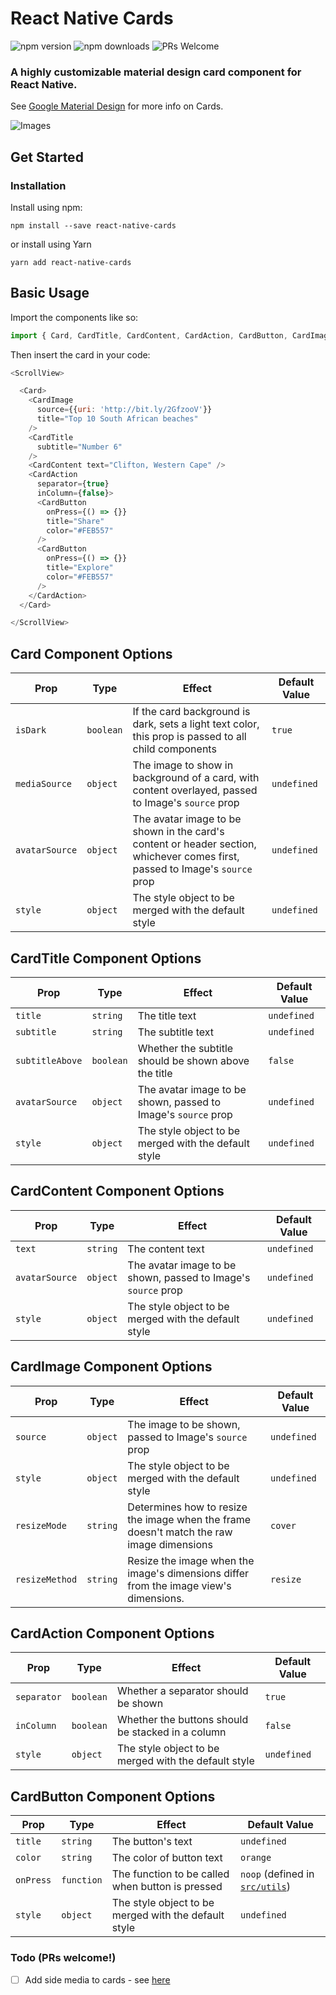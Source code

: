 
# React Native Cards 

![npm version](https://img.shields.io/npm/v/react-native-cards.svg?style=flat-square) ![npm downloads](https://img.shields.io/npm/dm/react-native-cards.svg?style=flat-square) ![PRs Welcome](https://img.shields.io/badge/PRs-welcome-brightgreen.svg)

### A highly customizable material design card component for React Native.

See [Google Material Design](https://material.io/guidelines/components/cards.html) for more info on Cards.

![Images](https://image.ibb.co/jdxsEG/screenshots.png)

## Get Started

### Installation

Install using npm:
```
npm install --save react-native-cards
```
or install using Yarn
```
yarn add react-native-cards
```

## Basic Usage

Import the components like so:  
```javascript
import { Card, CardTitle, CardContent, CardAction, CardButton, CardImage } from 'react-native-cards';
```

Then insert the card in your code:
```js
<ScrollView>

  <Card>
    <CardImage 
      source={{uri: 'http://bit.ly/2GfzooV'}} 
      title="Top 10 South African beaches"
    />
    <CardTitle
      subtitle="Number 6"
    />
    <CardContent text="Clifton, Western Cape" />
    <CardAction 
      separator={true} 
      inColumn={false}>
      <CardButton
        onPress={() => {}}
        title="Share"
        color="#FEB557"
      />
      <CardButton
        onPress={() => {}}
        title="Explore"
        color="#FEB557"
      />
    </CardAction>
  </Card>

</ScrollView>
```

## Card Component Options
| Prop        | Type           | Effect  | Default Value |
| ------------- |-------------| -----| -----|
| `isDark` | `boolean` | If the card background is dark, sets a light text color, this prop is passed to all child components | `true` |
| `mediaSource` | `object` | The image to show in background of a card, with content overlayed, passed to Image's `source` prop | `undefined` |
| `avatarSource` | `object` | The avatar image to be shown in the card's content or header section, whichever comes first, passed to Image's `source` prop | `undefined` |
| `style` | `object` | The style object to be merged with the default style | `undefined` |

## CardTitle Component Options
| Prop        | Type           | Effect  | Default Value |
| ------------- |-------------| -----| -----|
| `title` | `string` | The title text | `undefined` |
| `subtitle` | `string` | The subtitle text | `undefined` |
| `subtitleAbove` | `boolean` | Whether the subtitle should be shown above the title | `false` |
| `avatarSource` | `object` | The avatar image to be shown, passed to Image's `source` prop | `undefined` |
| `style` | `object` | The style object to be merged with the default style | `undefined` |

## CardContent Component Options
| Prop        | Type           | Effect  | Default Value |
| ------------- |-------------| -----| -----|
| `text` | `string` | The content text | `undefined` |
| `avatarSource` | `object` | The avatar image to be shown, passed to Image's `source` prop | `undefined` |
| `style` | `object` | The style object to be merged with the default style | `undefined` |

## CardImage Component Options
| Prop        | Type           | Effect  | Default Value |
| ------------- |-------------| -----| -----|
| `source` | `object` | The image to be shown, passed to Image's `source` prop | `undefined` |
| `style` | `object` | The style object to be merged with the default style | `undefined` |
| `resizeMode` | `string` | Determines how to resize the image when the frame doesn't match the raw image dimensions | `cover` |
| `resizeMethod` | `string` | Resize the image when the image's dimensions differ from the image view's dimensions. | `resize` |

## CardAction Component Options
| Prop        | Type           | Effect  | Default Value |
| ------------- |-------------| -----| -----|
| `separator` | `boolean` | Whether a separator should be shown | `true` |
| `inColumn` | `boolean` | Whether the buttons should be stacked in a column | `false` |
| `style` | `object` | The style object to be merged with the default style | `undefined` |

## CardButton Component Options
| Prop        | Type           | Effect  | Default Value |
| ------------- |-------------| -----| -----|
| `title` | `string` | The button's text | `undefined` |
| `color` | `string` | The color of button text | `orange` |
| `onPress` | `function` | The function to be called when button is pressed | `noop` (defined in [`src/utils`](https://github.com/SiDevesh/React-Native-Material-Cards/blob/master/src/utils/index.js)) |
| `style` | `object` | The style object to be merged with the default style | `undefined` |

### Todo (PRs welcome!)
- [ ] Add side media to cards - see [here](https://material.io/guidelines/components/cards.html#cards-usage)
